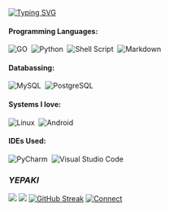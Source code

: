 
<a href="https://git.io/typing-svg"><img src="https://readme-typing-svg.demolab.com?font=Fira+Code&pause=600&random=true&width=435&lines=-+Welcome+to+my+Profile.;+.;%E2%80%A2+For+Special+Programming+;Send+message+Telegram+;UserName+%3A+%40unredo;Message+me" alt="Typing SVG" /></a>


#### Programming Languages:

![GO](https://img.shields.io/badge/GOLANG-00FFFF?style=for-the-badge&logo=go&logoColor=black)&nbsp;
![Python](https://img.shields.io/badge/Python-3776AB?style=for-the-badge&logo=python&logoColor=white)&nbsp;
![Shell Script](https://img.shields.io/badge/Shell_Script-121011?style=for-the-badge&logo=gnu-bash&logoColor=white)&nbsp;
![Markdown](https://img.shields.io/badge/markdown-%23000000.svg?style=for-the-badge&logo=markdown&logoColor=white)

#### Databassing:

![MySQL](https://img.shields.io/badge/MySQL-00000F?style=for-the-badge&logo=mysql&logoColor=white)&nbsp;
![PostgreSQL](https://img.shields.io/badge/PostgreSQL-316192?style=for-the-badge&logo=postgresql&logoColor=white)&nbsp;

#### Systems I love:

![Linux](https://img.shields.io/badge/Linux-FCC624?style=for-the-badge&logo=linux&logoColor=black)&nbsp;
![Android](https://img.shields.io/badge/android-FF000?style=for-the-badge&logo=android&logoColor=white)&nbsp;
#### IDEs Used:
![PyCharm](https://img.shields.io/badge/pycharm-143?style=for-the-badge&logo=pycharm&logoColor=black&color=black&labelColor=green)&nbsp;
![Visual Studio Code](https://img.shields.io/badge/Visual%20Studio%20Code-0078d7.svg?style=for-the-badge&logo=visual-studio-code&logoColor=white)&nbsp;
### _YEPAKI_ ###
[<img src="https://github-profile-trophy.vercel.app/?username=kkkik&row=2&column=3" />](https://github.com/ryo-ma/github-profile-trophy)
[<img src="https://github-readme-stats.vercel.app/api?username=kkkik&theme=algolia&count_private=true&include_all_commits=true&show_icons=true" />](https://github.com/anuraghazra/github-readme-stats)
[![GitHub Streak](https://github-readme-streak-stats.herokuapp.com/?user=kkkik&theme=dark)](https://github.com/DenverCoder1/github-readme-streak-stats)
[![Connect](https://img.shields.io/badge/SP%3A-TELEGRAM-blue)](https://telegram.dog/unredo)
